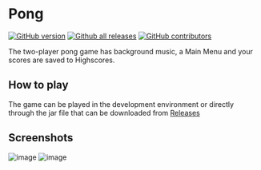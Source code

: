 # Pong

[![GitHub version](https://badge.fury.io/gh/chschuele%2FPong.svg)](https://github.com/chschuele/Pong.js)
[![Github all releases](https://img.shields.io/github/downloads/chschuele/Pong/total.svg)](https://GitHub.com/chschuele/Pong/releases/)
[![GitHub contributors](https://img.shields.io/github/contributors/chschuele/Pong.svg)](https://GitHub.com/chschuele/Pong/graphs/contributors/)

The two-player pong game has background music, a Main Menu and your scores are saved to Highscores.

## How to play

The game can be played in the development environment
or directly through the jar file that can be downloaded from [Releases](https://github.com/chschuele/Pong/releases)

## Screenshots
![image](https://user-images.githubusercontent.com/43969815/51197468-e6ceac80-18f1-11e9-977d-eded8fb71d45.PNG)
![image](https://user-images.githubusercontent.com/43969815/51197466-e46c5280-18f1-11e9-8f2a-ec638a87b928.PNG)
